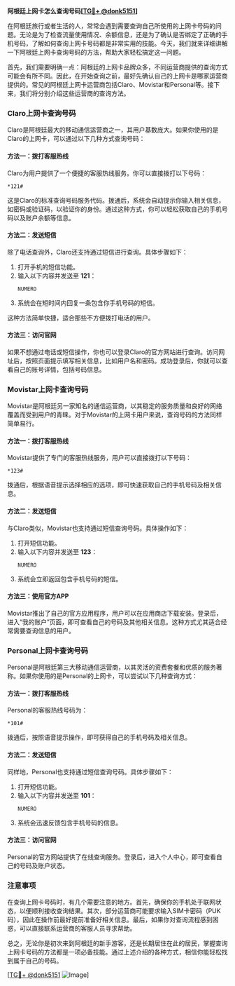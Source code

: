 **阿根廷上网卡怎么查询号码[[TG💪+ @donk5151](https://t.me/s/donk5151)]**

在阿根廷旅行或者生活的人，常常会遇到需要查询自己所使用的上网卡号码的问题。无论是为了检查流量使用情况、余额信息，还是为了确认是否绑定了正确的手机号码，了解如何查询上网卡号码都是非常实用的技能。今天，我们就来详细讲解一下阿根廷上网卡查询号码的方法，帮助大家轻松搞定这一问题。

首先，我们需要明确一点：阿根廷的上网卡品牌众多，不同运营商提供的查询方式可能会有所不同。因此，在开始查询之前，最好先确认自己的上网卡是哪家运营商提供的。常见的阿根廷上网卡运营商包括Claro、Movistar和Personal等。接下来，我们将分别介绍这些运营商的查询方法。

### Claro上网卡查询号码

Claro是阿根廷最大的移动通信运营商之一，其用户基数庞大。如果你使用的是Claro的上网卡，可以通过以下几种方式查询号码：

#### 方法一：拨打客服热线
Claro为用户提供了一个便捷的客服热线服务。你可以直接拨打以下号码：
```
*121#
```
这是Claro的标准查询号码服务代码。拨通后，系统会自动提示你输入相关信息，如密码或验证码，以验证你的身份。通过这种方式，你可以轻松获取自己的手机号码以及账户余额等信息。

#### 方法二：发送短信
除了电话查询外，Claro还支持通过短信进行查询。具体步骤如下：
1. 打开手机的短信功能。
2. 输入以下内容并发送至 **121**：
   ```
   NUMERO
   ```
3. 系统会在短时间内回复一条包含你手机号码的短信。

这种方法简单快捷，适合那些不方便拨打电话的用户。

#### 方法三：访问官网
如果不想通过电话或短信操作，你也可以登录Claro的官方网站进行查询。访问网址后，按照页面提示填写相关信息，比如用户名和密码。成功登录后，你就可以查看自己的账号详情，包括号码信息。

### Movistar上网卡查询号码

Movistar是阿根廷另一家知名的通信运营商，以其稳定的服务质量和良好的网络覆盖而受到用户的青睐。对于Movistar的上网卡用户来说，查询号码的方法同样简单易行。

#### 方法一：拨打客服热线
Movistar提供了专门的客服热线服务，用户可以直接拨打以下号码：
```
*123#
```
拨通后，根据语音提示选择相应的选项，即可快速获取自己的手机号码及相关信息。

#### 方法二：发送短信
与Claro类似，Movistar也支持通过短信查询号码。具体操作如下：
1. 打开短信功能。
2. 输入以下内容并发送至 **123**：
   ```
   NUMERO
   ```
3. 系统会立即返回包含手机号码的短信。

#### 方法三：使用官方APP
Movistar推出了自己的官方应用程序，用户可以在应用商店下载安装。登录后，进入“我的账户”页面，即可查看自己的号码及其他相关信息。这种方式尤其适合经常需要查询信息的用户。

### Personal上网卡查询号码

Personal是阿根廷第三大移动通信运营商，以其灵活的资费套餐和优质的服务著称。如果你使用的是Personal的上网卡，可以尝试以下几种查询方式：

#### 方法一：拨打客服热线
Personal的客服热线号码为：
```
*101#
```
拨通后，按照语音提示操作，即可获得自己的手机号码及相关信息。

#### 方法二：发送短信
同样地，Personal也支持通过短信查询号码。具体步骤如下：
1. 打开短信功能。
2. 输入以下内容并发送至 **101**：
   ```
   NUMERO
   ```
3. 系统会迅速反馈包含手机号码的信息。

#### 方法三：访问官网
Personal的官方网站提供了在线查询服务。登录后，进入个人中心，即可查看自己的号码及账户状态。

### 注意事项

在查询上网卡号码时，有几个需要注意的地方。首先，确保你的手机处于联网状态，以便顺利接收查询结果。其次，部分运营商可能要求输入SIM卡密码（PUK码），因此在操作前最好提前准备好相关信息。最后，如果你对查询流程感到困惑，可以直接联系运营商的客服人员寻求帮助。

总之，无论你是初次来到阿根廷的新手游客，还是长期居住在此的居民，掌握查询上网卡号码的方法都是一项必备技能。通过上述介绍的各种方式，相信你能轻松找到属于自己的号码。

[[TG💪+ @donk5151](https://t.me/s/donk5151) ![Image](https://i.postimg.cc/rwNCRYN7/Snipaste-2025-04-30-17-27-05.png)]